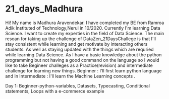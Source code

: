 # 21_days_Madhura 
Hi! My name is Madhura Aravendekar. 
I have completed my BE from Ramroa Adik Instituted of Technology,Nerul in 10/2020.
Currently I'm learning Data Science.
I want to create my experties in the field of Data Science. 
The main resoan for taking up the challenge of DataZen_21DaysChallege is that I'll stay consistent while learning and get motivate by interacting others students. As well as staying updated with the things which are requried while learning Data Science. 
As I have a basic knowledge about the python programming but not having a good command on the language so I would like to take Begineer challeges as a Practice(revision) and  intermediate challenge for learning new things.
Beginner : I'll first learn python language and In  Intermediate : I'll learn the Machine Learning concepts .


Day 1: Beginner-python-variables, Datasets, Typecasting, Conditional statements, Loops with a e-commerce example
